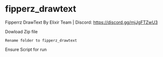 # fipperz_drawtext
Fipperrz DrawText By Elixir Team | Discord: https://discord.gg/mjJgFTZwU3


Dowload Zip file 

```
Rename folder to fipperz_drawtext
```

Ensure Script for run
